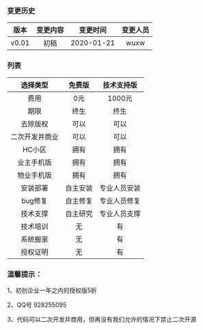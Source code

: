 ### 变更历史
版本|变更内容|变更时间|变更人员
:-: | :-: | :-: | :-:
v0.01|初稿|2020-01-21|wuxw

### 列表

选择类型|免费版|技术支持版
:-: | :-: | :-: 
费用|0元|1000元
期限|终生|终生
去除版权|可以|可以
二次开发并商业|可以|可以
HC小区|拥有|拥有
业主手机版|拥有|拥有
物业手机版|拥有|拥有
安装部署|自主安装|专业人员安装
bug修复|自主修复|专业人员修复
技术支撑|自主研究|专业人员支撑
技术培训|无|有
系统搬家|无|有
授权证明|无|有


### 温馨提示：

1、初创企业一年之内的授权版5折

2、QQ号 928255095

3、代码可以二次开发并商用，但再没有我们允许的情况下禁止二次开源

